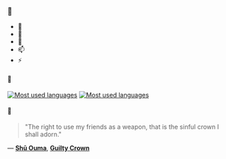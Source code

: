 ### 👋

- 🔭
- 🌱
- 💬
- 📫
- ⚡

#### 🧏

[![Most used languages](https://github-readme-stats-aynah.vercel.app/api/top-langs/?username=aynh&theme=solarized-dark&langs_count=6&layout=compact&hide_title=true)](https://github.com/anuraghazra/github-readme-stats#gh-dark-mode-only)
[![Most used languages](https://github-readme-stats-aynah.vercel.app/api/top-langs/?username=aynh&theme=solarized-light&langs_count=6&layout=compact&hide_title=true)](https://github.com/anuraghazra/github-readme-stats#gh-light-mode-only)

#### 💬

> "The right to use my friends as a weapon, that is the sinful crown I shall adorn."

&mdash; [**Shū Ouma**](https://myanimelist.net/character.php?q=Sh%C5%AB%20Ouma&cat=character), [**Guilty Crown**](https://myanimelist.net/search/all?q=Guilty%20Crown&cat=all)
